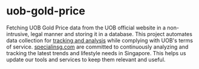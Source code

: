 # uob-gold-price
Fetching UOB Gold Price data from the UOB official website in a non-intrusive, legal manner and storing it in a database. This project automates data collection for [tracking and analysis](https://specialinsg.com/gold-uob) while complying with UOB's terms of service.
[specialinsg.com](https://specialinsg.com/) are committed to continuously analyzing and tracking the latest trends and lifestyle needs in Singapore. This helps us update our tools and services to keep them relevant and useful.

